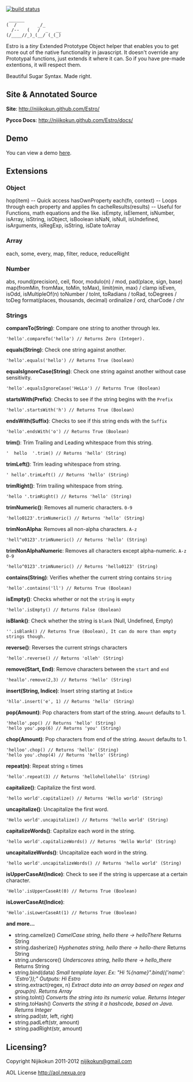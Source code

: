 [![build status](https://secure.travis-ci.org/Nijikokun/Estro.png)](http://travis-ci.org/Nijikokun/Estro)

     ______              
    (  /        _/_      
      /--   (   /  _   __
    (/____//_)_(__/ (_(_)

Estro is a *tiny* Extended Prototype Object helper that enables you to get more out of the native functionality in javascript.
It doesn't override any Prototypal functions, just extends it where it can. So if you have pre-made extentions, it will respect them.

Beautiful Sugar Syntax. Made right.

Site & Annotated Source
--------------

**Site**: <http://nijikokun.github.com/Estro/>

**Pycco Docs**: <http://nijikokun.github.com/Estro/docs/>

Demo
----

You can view a demo <a href="http://jsfiddle.net/kYsWv/1/">here</a>.
    
Extensions
----------

<h3>Object</h3>
    hop(item) -- Quick access hasOwnProperty
    each(fn, context) -- Loops through each property and applies fn
    cacheResults(results) -- Useful for Functions, math equations and the like.
    isEmpty, isElement, isNumber, isArray, isString, isObject, isBoolean
    isNaN, isNull, isUndefined, isArguments, isRegExp, isString, isDate
    toArray

<h3>Array</h3>
    each, some, every, map, filter, reduce, reduceRight
    
<h3>Number</h3>
    abs, round(precision), ceil, floor, modulo(n) / mod, pad(place, sign, base)
    map(fromMin, fromMax, toMin, toMax), limit(min, max) / clamp
    isEven, isOdd, isMultipleOf(n)
    toNumber / toInt, toRadians / toRad, toDegrees / toDeg
    format(places, thousands, decimal)
    ordinalize / ord, charCode / chr

<h3>Strings</h3>

**compareTo(String)**: Compare one string to another through lex.

    'hello'.compareTo('hello') // Returns Zero (Integer).

**equals(String)**: Check one string against another.

    'hello'.equals('hello') // Returns True (boolean)

**equalsIgnoreCase(String)**: Check one string against another without case sensitivity.

    'hello'.equalsIgnoreCase('HeLLo') // Returns True (Boolean)
    
**startsWith(Prefix)**: Checks to see if the string begins with the `Prefix`

    'hello'.startsWith('h') // Returns True (Boolean)
    
**endsWith(Suffix)**: Checks to see if this string ends with the `Suffix`

    'hello'.endsWith('o') // Returns True (Boolean)
    
**trim()**: Trim Trailing and Leading whitespace from this string.

    '  hello  '.trim() // Returns 'hello' (String)

**trimLeft()**: Trim leading whitespace from string.

    ' hello'.trimLeft() // Returns 'hello' (String)

**trimRight()**: Trim trailing whitespace from string.

    'hello '.trimRight() // Returns 'hello' (String)
    
**trimNumeric()**: Removes all numeric characters. `0-9`

    'hello0123'.trimNumeric() // Returns 'hello' (String)
    
**trimNonAlpha**: Removes all non-alpha characters. `A-z`

    'hell^o0123'.trimNumeric() // Returns 'hello' (String)
    
**trimNonAlphaNumeric**: Removes all characters except alpha-numeric. `A-z 0-9`

    'hello^0123'.trimNumeric() // Returns 'hello0123' (String)
    
**contains(String)**: Verifies whether the current string contains `String`

    'hello'.contains('ll') // Returns True (Boolean)
    
**isEmpty()**: Checks whether or not the `string` is `empty`

    'hello'.isEmpty() // Returns False (Boolean)
    
**isBlank()**: Check whether the string is `blank` (Null, Undefined, Empty)

    ''.isBlank() // Returns True (Boolean), It can do more than empty strings though.

**reverse()**: Reverses the current strings characters

    'hello'.reverse() // Returns 'olleh' (String)

**remove(Start, End)**: Remove characters between the `start` and `end`

    'heallo'.remove(2,3) // Returns 'hello' (String)

**insert(String, Indice)**: Insert string starting at `Indice`

    'hllo'.insert('e', 1) // Returns 'hello' (String)
    
**pop(Amount)**: Pop characters from start of the string. `Amount` defaults to 1.

    'hhello'.pop() // Returns 'hello' (String)
    'hello you'.pop(6) // Returns 'you' (String)

**chop(Amount)**: Pop characters from end of the string. `Amount` defaults to 1.

    'helloo'.chop() // Returns 'hello' (String)
    'hello you'.chop(4) // Returns 'hello' (String)

**repeat(n)**: Repeat string `n` times

    'hello'.repeat(3) // Returns 'hellohellohello' (String)

**capitalize()**: Capitalize the first word.

    'hello world'.capitalize() // Returns 'Hello world' (String)

**uncapitalize()**: Uncapitalize the first word.

    'Hello world'.uncapitalize() // Returns 'hello world' (String)

**capitalizeWords()**: Capitalize each word in the string.

    'hello world'.capitalizeWords() // Returns 'Hello World' (String)

**uncapitalizeWords()**: Uncapitalize each word in the string.

    'hello world'.uncapitalizeWords() // Returns 'hello world' (String)

**isUpperCaseAt(Indice)**: Check to see if the string is uppercase at a certain character.

    'Hello'.isUpperCaseAt(0) // Returns True (Boolean)

**isLowerCaseAt(Indice)**: 

    'Hello'.isLowerCaseAt(1) // Returns True (Boolean)

**and more...**

  * string.camelize() *CamelCase string, hello there -> helloThere* Returns String
  * string.dasherize() *Hyphenates string, hello there -> hello-there* Returns String
  * string.underscore() *Underscores string, hello there -> hello_there* Returns String
  * string.bind(data) *Small template layer. Ex: "Hi %{name}".bind({'name': 'Estro'});" Outputs: Hi Estro*
  * string.extract(regex, n) *Extract data into an array based on regex and group(n). Returns Array*
  * string.toInt() *Converts the string into its numeric value. Returns Integer*
  * string.toHash() *Converts the string it a hashcode, based on Java. Returns Integer*
  * string.pad(str, left, right)
  * string.padLeft(str, amount)
  * string.padRight(str, amount)

Licensing?
----------

Copyright Nijikokun 2011-2012 <nijikokun@gmail.com>

AOL License <http://aol.nexua.org>